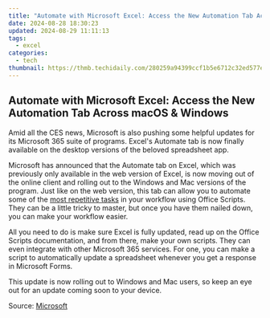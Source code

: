 ```yaml
---
title: "Automate with Microsoft Excel: Access the New Automation Tab Across macOS & Windows"
date: 2024-08-28 18:30:23
updated: 2024-08-29 11:11:13
tags:
  - excel
categories:
  - tech
thumbnail: https://thmb.techidaily.com/280259a94399ccf1b5e6712c32ed577ed325bfc9a552d02652e6a8d502a42f3f.jpg
---
```


## Automate with Microsoft Excel: Access the New Automation Tab Across macOS & Windows

Amid all the CES news, Microsoft is also pushing some helpful updates for its Microsoft 365 suite of programs. Excel's Automate tab is now finally available on the desktop versions of the beloved spreadsheet app.

 Microsoft has announced that the Automate tab on Excel, which was previously only available in the web version of Excel, is now moving out of the online client and rolling out to the Windows and Mac versions of the program. Just like on the web version, this tab can allow you to automate some of the [most repetitive tasks](https://win-blog.techidaily.com/troubleshooting-how-to-fix-failed-minecraft-installs-on-windows-11/) in your workflow using Office Scripts. They can be a little tricky to master, but once you have them nailed down, you can make your workflow easier.

 All you need to do is make sure Excel is fully updated, read up on the Office Scripts documentation, and from there, make your own scripts. They can even integrate with other Microsoft 365 services. For one, you can make a script to automatically update a spreadsheet whenever you get a response in Microsoft Forms.

 This update is now rolling out to Windows and Mac users, so keep an eye out for an update coming soon to your device.

 Source: [Microsoft](https://techcommunity.microsoft.com/t5/excel-blog/automate-your-tasks-with-the-automate-tab-now-in-excel-for/ba-p/3705856)

<ins class="adsbygoogle"
     style="display:block"
     data-ad-format="autorelaxed"
     data-ad-client="ca-pub-7571918770474297"
     data-ad-slot="1223367746"></ins>



<ins class="adsbygoogle"
     style="display:block"
     data-ad-client="ca-pub-7571918770474297"
     data-ad-slot="8358498916"
     data-ad-format="auto"
     data-full-width-responsive="true"></ins>
